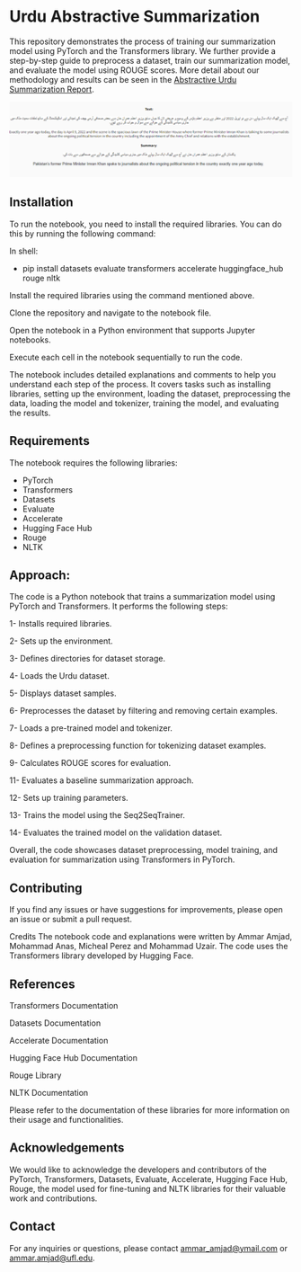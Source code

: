 # Urdu Abstractive Summarization
This repository demonstrates the process of training our summarization model using PyTorch and the Transformers library. We further provide a step-by-step guide to preprocess a dataset, train our summarization model, and evaluate the model using ROUGE scores. More detail about our methodology and results can be seen in the [Abstractive Urdu Summarization Report](https://github.com/Ammar-Amjad/Urdu-Abstractive-Summarization/blob/main/Abstractive%20Urdu%20Summarization.pdf).

![Model Output](https://github.com/Ammar-Amjad/Urdu-Abstractive-Summarization/blob/main/Model%20Output.png)


## Installation
To run the notebook, you need to install the required libraries. You can do this by running the following command:

In shell:
- pip install datasets evaluate transformers accelerate huggingface_hub rouge nltk

Install the required libraries using the command mentioned above.

Clone the repository and navigate to the notebook file.

Open the notebook in a Python environment that supports Jupyter notebooks.

Execute each cell in the notebook sequentially to run the code.

The notebook includes detailed explanations and comments to help you understand each step of the process. It covers tasks such as installing libraries, setting up the environment, loading the dataset, preprocessing the data, loading the model and tokenizer, training the model, and evaluating the results.

## Requirements
The notebook requires the following libraries:

- PyTorch
- Transformers
- Datasets
- Evaluate
- Accelerate
- Hugging Face Hub
- Rouge
- NLTK

## Approach:
The code is a Python notebook that trains a summarization model using PyTorch and Transformers. It performs the following steps:

1- Installs required libraries.

2- Sets up the environment.

3- Defines directories for dataset storage.

4- Loads the Urdu dataset.

5- Displays dataset samples.

6- Preprocesses the dataset by filtering and removing certain examples.

7- Loads a pre-trained model and tokenizer.

8- Defines a preprocessing function for tokenizing dataset examples.

9- Calculates ROUGE scores for evaluation.

11- Evaluates a baseline summarization approach.

12- Sets up training parameters.

13- Trains the model using the Seq2SeqTrainer.

14- Evaluates the trained model on the validation dataset.

Overall, the code showcases dataset preprocessing, model training, and evaluation for summarization using Transformers in PyTorch.

## Contributing
If you find any issues or have suggestions for improvements, please open an issue or submit a pull request.

Credits
The notebook code and explanations were written by Ammar Amjad, Mohammad Anas, Micheal Perez and Mohammad Uzair. The code uses the Transformers library developed by Hugging Face.

## References
Transformers Documentation

Datasets Documentation

Accelerate Documentation

Hugging Face Hub Documentation

Rouge Library

NLTK Documentation

Please refer to the documentation of these libraries for more information on their usage and functionalities.

## Acknowledgements
We would like to acknowledge the developers and contributors of the PyTorch, Transformers, Datasets, Evaluate, Accelerate, Hugging Face Hub, Rouge, the model used for fine-tuning and NLTK libraries for their valuable work and contributions.

## Contact
For any inquiries or questions, please contact ammar_amjad@ymail.com or ammar.amjad@ufl.edu.
